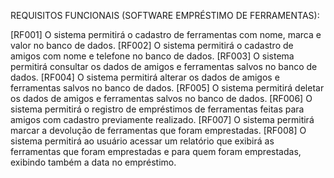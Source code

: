 REQUISITOS FUNCIONAIS (SOFTWARE EMPRÉSTIMO DE FERRAMENTAS):

[RF001] O sistema permitirá o cadastro de ferramentas com nome, marca e valor no banco de dados.
[RF002] O sistema permitirá o cadastro de amigos com nome e telefone no banco de dados.
[RF003] O sistema permitirá consultar os dados de amigos e ferramentas salvos no banco de dados.
[RF004] O sistema permitirá alterar os dados de amigos e ferramentas salvos no banco de dados.
[RF005] O sistema permitirá deletar os dados de amigos e ferramentas salvos no banco de dados.
[RF006] O sistema permitirá o registro de empréstimos de ferramentas feitas para amigos com cadastro previamente realizado.
[RF007] O sistema permitirá marcar a devolução de ferramentas que foram emprestadas.
[RF008] O sistema permitirá ao usuário acessar um relatório que exibirá as ferramentas que foram emprestadas e para quem foram emprestadas, exibindo também a data no empréstimo.

